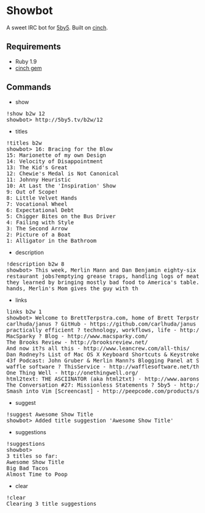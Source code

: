 # Showbot

A sweet IRC bot for [5by5](http://5by5.tv). Built on [cinch](https://github.com/ymendel/cinch/blob/master/lib/cinch/base.rb).

## Requirements

* Ruby 1.9
* [cinch gem](http://rubygems.org/gems/cinch)

## Commands

* show 
<pre>
!show b2w 12
showbot> http://5by5.tv/b2w/12
</pre>
* titles
<pre>
!titles b2w
showbot> 16: Bracing for the Blow
15: Marionette of my own Design
14: Velocity of Disappointment
13: The Kid's Great
12: Chewie's Medal is Not Canonical
11: Johnny Heuristic
10: At Last the 'Inspiration' Show
9: Out of Scope!
8: Little Velvet Hands
7: Vocational Wheel
6: Expectational Debt
5: Chigger Bites on the Bus Driver
4: Failing with Style
3: The Second Arrow
2: Picture of a Boat
1: Alligator in the Bathroom
</pre>
* description
<pre>
!description b2w 8
showbot> This week, Merlin Mann and Dan Benjamin eighty-six their
restaurant jobs?emptying grease traps, handling logs of meat, and sharing what
they learned by bringing mostly bad food to America's table. Dan burns velvet
hands, Merlin's Mom gives the guy with th
</pre>
* links
<pre>
links b2w 1
showbot> Welcome to BrettTerpstra.com, home of Brett Terpstra and his nerdery - http://brettterpstra.com/
carlhuda/janus ? GitHub - https://github.com/carlhuda/janus
practically efficient ? technology, workflows, life - http://www.practicallyefficient.com/
MacSparky ? Blog - http://www.macsparky.com/
The Brooks Review - http://brooksreview.net/
And now it?s all this - http://www.leancrew.com/all-this/
Dan Rodney?s List of Mac OS X Keyboard Shortcuts & Keystrokes - http://www.danrodney.com/mac/
43f Podcast: John Gruber & Merlin Mann?s Blogging Panel at SxSW | 43 Folders - http://www.43folders.com/2009/03/25/blogs-turbocharged
waffle software ? ThisService - http://wafflesoftware.net/thisservice/
One Thing Well - http://onethingwell.org/
html2text: THE ASCIINATOR (aka html2txt) - http://www.aaronsw.com/2002/html2text/
The Conversation #27: Missionless Statements ? 5by5 - http://5by5.tv/conversation/27
Smash into Vim [Screencast] - http://peepcode.com/products/smash-into-vim-i
</pre>
* suggest
<pre>
!suggest Awesome Show Title
showbot> Added title suggestion 'Awesome Show Title'
</pre>
* suggestions
<pre>
!suggestions
showbot>
3 titles so far:
Awesome Show Title
Big Bad Tacos
Almost Time to Poop
</pre>
* clear
<pre>
!clear
Clearing 3 title suggestions
</pre>
